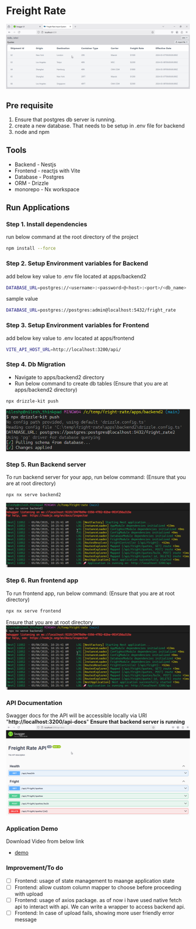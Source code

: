 # Freight Rate
![Description](/assets//97oVH1Ltu6.png)

## Pre requisite

1. Ensure that postgres db server is running.
2. create a new database. That needs to be setup in .env file for backend
3. node and npm


## Tools
- Backend - Nestjs
- Frontend - reactjs with Vite
- Database - Postgres
- ORM - Drizzle
- monorepo - Nx workspace

## Run Applications

### Step 1. Install dependencies

run below command at the root directory of the project
```sh
npm install --force
```

### Step 2. Setup Environment variables for Backend
add below key value to .env file located at apps/backend2
```sh
DATABASE_URL=postgres://<username>:<password>@<host>:<port>/<db_name>
```
sample value
```sh
DATABASE_URL=postgres://postgres:admin@localhost:5432/fright_rate
```
### Step 3. Setup Environment variables for Frontend
add below key value to .env located at apps/frontend
```sh
VITE_API_HOST_URL=http://localhost:3200/api/
```

### Step 4. Db Migration
- Navigate to apps/backend2 directory
- Run below command to create db tables
(Ensure that you are at apps/backend2 directory)
```sh
npx drizzle-kit push
```
![Description](/assets//migration.png)

### Step 5. Run Backend server

To run backend server for your app, run below command:
(Ensure that you are at root directory)
```sh
npx nx serve backend2
```
![Description](/assets//backend.png)

### Step 6. Run frontend app
To run frontend app, run below command:
(Ensure that you are at root directory)
```sh
npx nx serve frontend
```
Ensure that you are at root directory
![Description](/assets//frontend.png)


### API Documentation
 Swagger docs for the API will be accessible locally via URI "**http://localhost:3200/api-docs**"
**Ensure that backend server is running**
![Description](/assets//swagger.png)

### Application Demo
Download Video from below link
- [demo](/assets//demo.mp4)
### Improvement/To do
- [ ] Frontend: usage of state management to maange application state
- [ ] Frontend: allow custom column mapper to choose before proceeding with upload
- [ ] Frontend: usage of axios package. as of now i have used native fetch api to interact with api. We can write a wrapper to access backend api.
- [ ] Frontend: In case of upload fails, showing more user friendly error message